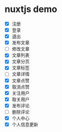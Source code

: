 # nuxtjs demo

- [x] 注册
- [x] 登录
- [x] 退出
- [x] 发布文章
- [ ] 修改文章
- [x] 文章列表
- [x] 文章分页
- [x] 文章标签
- [ ] 文章详情
- [x] 文章点赞
- [x] 取消点赞
- [x] 关注用户
- [x] 取关用户
- [x] 发布评论
- [ ] 删除评论
- [x] 个人中心
- [x] 个人信息更新